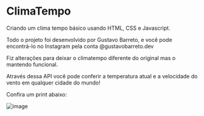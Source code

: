 # ClimaTempo
Criando um clima tempo básico usando HTML, CSS e Javascript.

Todo o projeto foi desenvolvido por Gustavo Barreto, e você pode encontrá-lo no Instagram pela conta @gustavobarreto.dev

Fiz alterações para deixar o climatempo diferente do original mas o mantendo funcional. 

Através dessa API você pode conferir a temperatura atual e a velocidade do vento em qualquer cidade do mundo!

Confira um print abaixo:

![image](https://user-images.githubusercontent.com/112776678/210269326-400752ae-a03b-4a6b-bbcc-d42cd315325c.png)


